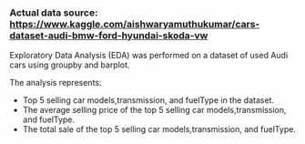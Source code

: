 ### Actual data source: https://www.kaggle.com/aishwaryamuthukumar/cars-dataset-audi-bmw-ford-hyundai-skoda-vw

Exploratory Data Analysis (EDA) was performed on a dataset of used Audi cars using groupby and barplot.

The analysis represents:
- Top 5 selling car models,transmission, and fuelType in the dataset.
- The average selling price of the top 5 selling car models,transmission, and fuelType.
- The total sale of the top 5 selling car models,transmission, and fuelType.
